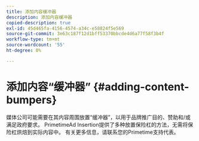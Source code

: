 ```yaml
---
title: 添加内容缓冲器
description: 添加内容缓冲器
copied-description: true
exl-id: 45d465fa-4156-4574-a34c-e58824f5e569
source-git-commit: 3e63c187f12d1bff53370bbcde4d6a77f58f3b4f
workflow-type: tm+mt
source-wordcount: '55'
ht-degree: 0%

---
```


# 添加内容“缓冲器” {#adding-content-bumpers}

媒体公司可能需要在其内容周围放置“缓冲器”，以用于品牌推广目的、赞助和/或满足政府要求。 PrimetimeAd Insertion提供了多种放置保险杠的方法，无需将保险杠烘焙到实际内容中。 有关更多信息，请联系您的Primetime支持代表。
